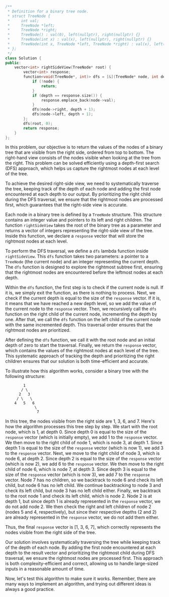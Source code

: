 ```cpp
/**
 * Definition for a binary tree node.
 * struct TreeNode {
 *     int val;
 *     TreeNode *left;
 *     TreeNode *right;
 *     TreeNode() : val(0), left(nullptr), right(nullptr) {}
 *     TreeNode(int x) : val(x), left(nullptr), right(nullptr) {}
 *     TreeNode(int x, TreeNode *left, TreeNode *right) : val(x), left(left), right(right) {}
 * };
 */
class Solution {
public:
    vector<int> rightSideView(TreeNode* root) {
        vector<int> response;
        function<void(TreeNode*, int)> dfs = [&](TreeNode* node, int depth) {
            if (!node) {
                return;
            }
            if (depth == response.size()) {
                response.emplace_back(node->val);
            }
            dfs(node->right, depth + 1);
            dfs(node->left, depth + 1);
        };
        dfs(root, 0);
        return response;
    }
}; 

```
In this problem, our objective is to return the values of the nodes of a binary tree that are visible from the right side, ordered from top to bottom. The right-hand view consists of the nodes visible when looking at the tree from the right. This problem can be solved efficiently using a depth-first search (DFS) approach, which helps us capture the rightmost nodes at each level of the tree.

To achieve the desired right-side view, we need to systematically traverse the tree, keeping track of the depth of each node and adding the first node encountered at each depth to our output. By prioritizing the right child during the DFS traversal, we ensure that the rightmost nodes are processed first, which guarantees that the right-side view is accurate.

Each node in a binary tree is defined by a `TreeNode` structure. This structure contains an integer value and pointers to its left and right children. The function `rightSideView` takes the root of the binary tree as a parameter and returns a vector of integers representing the right-side view of the tree. Inside this function, we declare a `response` vector that will store the rightmost nodes at each level.

To perform the DFS traversal, we define a `dfs` lambda function inside `rightSideView`. This `dfs` function takes two parameters: a pointer to a `TreeNode` (the current node) and an integer representing the current depth. The `dfs` function is designed to explore the rightmost subtree first, ensuring that the rightmost nodes are encountered before the leftmost nodes at each depth.

Within the `dfs` function, the first step is to check if the current node is null. If it is, we simply exit the function, as there is nothing to process. Next, we check if the current depth is equal to the size of the `response` vector. If it is, it means that we have reached a new depth level, so we add the value of the current node to the `response` vector. Then, we recursively call the `dfs` function on the right child of the current node, incrementing the depth by one. After that, we call the `dfs` function on the left child of the current node with the same incremented depth. This traversal order ensures that the rightmost nodes are prioritized.

After defining the `dfs` function, we call it with the root node and an initial depth of zero to start the traversal. Finally, we return the `response` vector, which contains the values of the rightmost nodes at each level of the tree. This systematic approach of tracking the depth and prioritizing the right children ensures that our solution is both time-efficient and accurate.

To illustrate how this algorithm works, consider a binary tree with the following structure:

```
        1
       / \
      2   3
     / \   \
    4   5   6
             \
              7
```

In this tree, the nodes visible from the right side are 1, 3, 6, and 7. Here's how the algorithm processes this tree step by step. We start with the root node, which is 1, at depth 0. Since depth 0 is equal to the size of the `response` vector (which is initially empty), we add 1 to the `response` vector. 
We then move to the right child of node 1, which is node 3, at depth 1. Since depth 1 is equal to the size of the `response` vector (which is now 1), we add 3 to the `response` vector. 
Next, we move to the right child of node 3, which is node 6, at depth 2. Since depth 2 is equal to the size of the `response` vector (which is now 2), we add 6 to the `response` vector. 
We then move to the right child of node 6, which is node 7, at depth 3. Since depth 3 is equal to the size of the `response` vector (which is now 3), we add 7 to the `response` vector. 
Node 7 has no children, so we backtrack to node 6 and check its left child, but node 6 has no left child. We continue backtracking to node 3 and check its left child, but node 3 has no left child either. 
Finally, we backtrack to the root node 1 and check its left child, which is node 2. Node 2 is at depth 1, but since depth 1 is already represented in the `response` vector, we do not add node 2. 
We then check the right and left children of node 2 (nodes 5 and 4, respectively), but since their respective depths (2 and 2) are already represented in the `response` vector, we do not add them either.

Thus, the final `response` vector is [1, 3, 6, 7], which correctly represents the nodes visible from the right side of the tree.

Our solution involves systematically traversing the tree while keeping track of the depth of each node. By adding the first node encountered at each depth to the result vector and prioritizing the rightmost child during DFS traversal, we ensure the rightmost nodes are processed first. This approach is both complexity-efficient and correct, allowing us to handle large-sized inputs in a reasonable amount of time.

Now, let's test this algorithm to make sure it works. Remember, there are many ways to implement an algorithm, and trying out different ideas is always a good practice.
